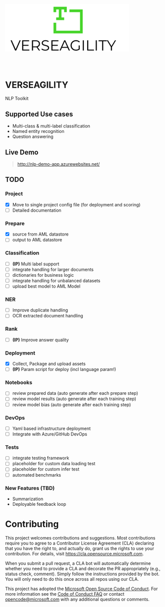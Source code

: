 <img src="demo/logo2.PNG" width="400" align="center"><br><br><br><br>

# VERSEAGILITY
NLP Toolkit

## Supported Use cases
- Multi-class & multi-label classification
- Named entity recognition
- Question answering

## Live Demo
> http://nlp-demo-app.azurewebsites.net/

## TODO
### Project
- [x] Move to single project config file (for deployment and scoring)
- [ ] Detailed documentation
### Prepare
- [x] source from AML datastore
- [ ] output to AML datastore
### Classification
- [ ] **(IP)** Multi label support
- [ ] integrate handling for larger documents
- [ ] dictionaries for business logic
- [ ] integrate handling for unbalanced datasets
- [ ] upload best model to AML Model
### NER
- [ ] Improve duplicate handling
- [ ] OCR extracted document handling
### Rank
- [ ] **(IP)** Improve answer quality
### Deployment
- [x] Collect, Package and upload assets
- [ ] **(IP)** Param script for deploy (incl language param!)
### Notebooks
- [ ] review prepared data (auto generate after each prepare step)
- [ ] review model results (auto generate after each training step)
- [ ] review model bias (auto generate after each training step)
### DevOps
- [ ] Yaml based infrastructure deployment
- [ ] Integrate with Azure/GitHub DevOps
### Tests
- [ ] integrate testing framework
- [ ] placeholder for custom data loading test
- [ ] placeholder for custom infer test
- [ ] automated benchmarks
### New Features (TBD)
- Summarization
- Deployable feedback loop


# Contributing

This project welcomes contributions and suggestions.  Most contributions require you to agree to a
Contributor License Agreement (CLA) declaring that you have the right to, and actually do, grant us
the rights to use your contribution. For details, visit https://cla.opensource.microsoft.com.

When you submit a pull request, a CLA bot will automatically determine whether you need to provide
a CLA and decorate the PR appropriately (e.g., status check, comment). Simply follow the instructions
provided by the bot. You will only need to do this once across all repos using our CLA.

This project has adopted the [Microsoft Open Source Code of Conduct](https://opensource.microsoft.com/codeofconduct/).
For more information see the [Code of Conduct FAQ](https://opensource.microsoft.com/codeofconduct/faq/) or
contact [opencode@microsoft.com](mailto:opencode@microsoft.com) with any additional questions or comments.
